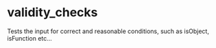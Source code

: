 # validity_checks
Tests the input for correct and reasonable conditions, such as isObject, isFunction etc...
